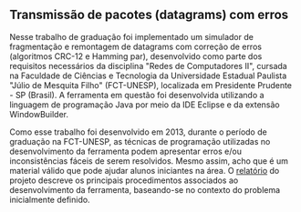 ## Transmissão de pacotes (datagrams) com erros
Nesse trabalho de graduação foi implementado um simulador de fragmentação e remontagem de datagrams com correção de erros (algoritmos CRC-12 e Hamming par), desenvolvido como parte dos requisitos necessários da disciplina "Redes de Computadores II", cursada na Faculdade de Ciências e Tecnologia da Universidade Estadual Paulista "Júlio de Mesquita Filho" (FCT-UNESP), localizada em Presidente Prudente - SP (Brasil). A ferramenta em questão foi desenvolvida utilizando a linguagem  de programação Java por meio da IDE Eclipse e da extensão WindowBuilder.

Como esse trabalho foi desenvolvido em 2013, durante o período de graduação na FCT-UNESP, as técnicas de programação utilizadas no desenvolvimento da ferramenta podem apresentar erros e/ou inconsistências fáceis de serem resolvidos. Mesmo assim, acho que é um material válido que pode ajudar alunos iniciantes na área. O [relatório](https://github.com/joao8tunes/Datagrams/blob/master/relatorio.pdf) do projeto descreve os principais procedimentos associados ao desenvolvimento da ferramenta, baseando-se no contexto do problema inicialmente definido.
